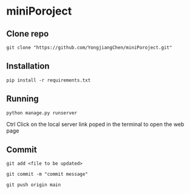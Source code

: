 # miniPoroject

## Clone repo
```shell
git clone "https://github.com/YongjiangChen/miniPoroject.git"
```
## Installation

```shell
pip install -r requirements.txt
```

## Running

```shell
python manage.py runserver
```
Ctrl Click on the local server link poped in the terminal to open the web page

## Commit
```shell
git add <file to be updated>
```
```shell
git commit -m "commit message"
```
```shell
git push origin main
```
